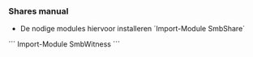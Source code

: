 ### Shares manual

- De nodige modules hiervoor installeren
´Import-Module SmbShare´



´´´
Import-Module SmbWitness
´´´
